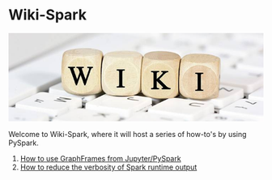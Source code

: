# Wiki-Spark

![wiki-spark](./wiki.jpeg)


Welcome to Wiki-Spark, where it will host a series of how-to's by using PySpark.


1. [How to use GraphFrames from Jupyter/PySpark](./using-graphframes-with-jupyter.md)
2. [How to reduce the verbosity of Spark runtime output](./reduce-the-verbosity-of-spark-runtime-output.md)